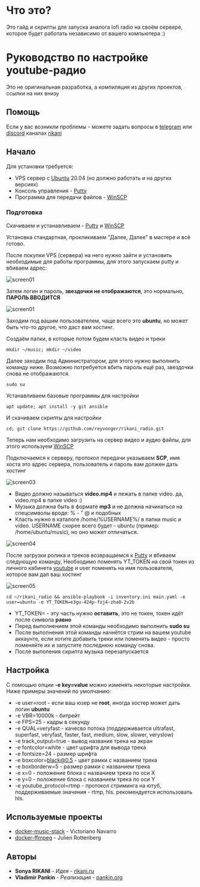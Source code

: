 # Что это?
Это гайд и скрипты для запуска аналога lofi radio на своём сервере, которое будет работать независимо от вашего компьютера :)

# Руководство по настройке youtube-радио
Это не оригинальная разработка, а компиляция из других проектов, ссылки на них внизу


## Помощь

Если у вас возникли проблемы - можете задать вопросы в [telegram](https://t.me/joinchat/FYOaAF_8mp8pgDjf) или [discord](https://discord.com/invite/4CKq3JB) каналах [rikani](https://rikani.ru)

## Начало

Для установки требуется:

* VPS сервер с [Ubuntu](https://ubuntu.com/download) 20.04 (но должно работать и на других версиях)
* Консоль управления - [Putty](https://the.earth.li/~sgtatham/putty/latest/w64/putty.exe) 
* Программа для передачи файлов - [WinSCP](https://winscp.net/eng/download.php)

### Подготовка
Скачиваем и устанавливаем - [Putty](https://the.earth.li/~sgtatham/putty/latest/w64/putty.exe) и [WinSCP](https://winscp.net/eng/download.php)

Установка стандартная, прокликиваем "Далее, Далее" в мастере и всё готово.


После покупки VPS (сервера) на него нужно зайти и установить необходимые для работы программы, для этого запускаем putty и вбиваем адрес:

![screen01](https://rikani.ru/files/putty01.png)

Затем логин и пароль, **звездочки не отображаются**, это нормально, **ПАРОЛЬ ВВОДИТСЯ**

![screen01](https://rikani.ru/files/putty02.png)

Заходим под вашим пользователем, чаще всего это **ubuntu**, но может быть что-то другое, что даст вам хостинг.

Создаём папки, в которые потом будем класть видео и треки
```
mkdir ~/music; mkdir ~/video
```

Далее заходим под Администратором, для этого нужно выполнить команду ниже. Возможно потребуется вбить пароль ещё раз, звездочки снова не отображаются.
```
sudo su
```

Устанавливаем базовые программы для настройки
```
apt update; apt install -y git ansible
```

И скачиваем скрипты для настройки
```
cd; git clone https://github.com/reyvonger/rikani_radio.git
```

Теперь нам необходимо загрузить на сервер видео и аудио файлы, для этого используем [WinSCP](https://winscp.net/eng/download.php)

Подключаемся к серверу, протокол передачи указываем **SCP**, имя хоста это адрес сервера, пользователь и пароль вам должен дать хостинг

![screen03](https://rikani.ru/files/scp01.png)

* Видео должно называться **video.mp4** и лежать в папке video. да, video.mp4 в папке video :)
* Музыка должна быть в формате **mp3** и не должна начинаться на спецсимволы вроде:  % - " @ и подобных
* Класть нужно в каталоге /home/%USERNAME%/ в папки music и video. USERNAME скорее всего будет - ubuntu (пример: /home/ubuntu/music), но оно может отличаться.


![screen04](https://rikani.ru/files/scp02.png)

После загрузки ролика и треков возвращаемся к [Putty](https://the.earth.li/~sgtatham/putty/latest/w64/putty.exe) и вбиваем следующую команду, Необходимо поменять YT_TOKEN на свой токен из личного кабинета [youtube](https://studio.youtube.com) и user поменять на имя пользователя, которое вам дал ваш хостинг

![screen05](https://rikani.ru/files/token.png)

```
cd ~/rikani_radio && ansible-playbook -i inventory.ini main.yaml -e user=ubuntu -e YT_TOKEN=e3gu-424p-fzj4-zha0-2v2b 
```
* YT_TOKEN= - эту часть нужно **оставить**, это не токен, токен идёт после символа **равно**
* Перед выполнением этой команды необходимо выполнить **sudo su**
* После выполнения этой команды начнётся стрим на вашем youtube аккаунте, если хотите добавить треки или поменять видео - просто поменяйте их и запустите последнюю команду снова. 
* Поcле выполения скрипта музыка перезапускается


## Настройка
С помощью опции **-e key=value** можно изменять некоторые настройки.
Ниже примеры значений по умолчанию:

* -e user=root - если ваш юзер не **root**, иногда хостер может дать логин **ubuntu**
* -e VBR=10000k - битрейт
* -e FPS=25 - кадры в секунду
* -e QUAL=veryfast - качесво потока (поддерживается ultrafast, superfast, veryfast, faster, fast, medium, slow, slower, veryslow)
* -e track_output=true - вывод названия трека на экран
* -e fontcolor=white - цвет шрифта для вывода трека
* -e fontsize=24 - размер шрифта
* -e boxcolor=black@0.5 - цвет рамки с названием трека
* -e boxborderw=5 - размер рамки с названием трека
* -e x=0 - положение блока с названием трека по оси X
* -e y=0 - положение блока с названием трека по оси Y
* -e youtube_protocol=rtmp - протокол стриминга на ютуб, поддерживаемые значения - rtmp, hls. рекомендуется использовать hls.


## Используемые проекты

* [docker-music-stack](https://github.com/VITIMan/docker-music-stack/) - Victoriano Navarro
* [docker-ffmpeg](https://github.com/jrottenberg/ffmpeg) - Julien Rottenberg


## Авторы

* **Sonya RIKANI** - *Идея* - [rikani.ru](https://rikani.ru)
* **Vladimir Pankin** - *Реализация* - [pankin.org](https://pankin.org)

